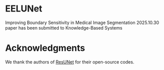 # EELUNet
Improving Boundary Sensitivity in Medical Image Segmentation
2025.10.30 paper has been submitted to Knowledge-Based Systems

# Acknowledgments
We thank the authors of [ResUNet](https://github.com/rishikksh20/ResUnet/tree/master) for their open-source codes.
